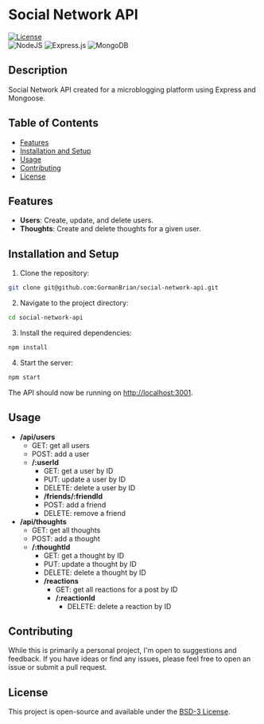 # Social Network API

[![License](https://img.shields.io/badge/License-BSD_3--Clause-blue.svg)](https://opensource.org/licenses/BSD-3-Clause)  
![NodeJS](https://img.shields.io/badge/node.js-6DA55F?style=for-the-badge&logo=node.js&logoColor=white)
![Express.js](https://img.shields.io/badge/express.js-%23404d59.svg?style=for-the-badge&logo=express&logoColor=%2361DAFB)
![MongoDB](https://img.shields.io/badge/MongoDB-%234ea94b.svg?style=for-the-badge&logo=mongodb&logoColor=white)

## Description

Social Network API created for a microblogging platform using Express and Mongoose.

## Table of Contents

- [Features](#features)
- [Installation and Setup](#installation-and-setup)
- [Usage](#usage)
- [Contributing](#contributing)
- [License](#license)

## Features

- **Users**: Create, update, and delete users.
- **Thoughts**: Create and delete thoughts for a given user.

## Installation and Setup

1. Clone the repository:

```bash
git clone git@github.com:GormanBrian/social-network-api.git
```

2. Navigate to the project directory:

```bash
cd social-network-api
```

3. Install the required dependencies:

```bash
npm install
```

4. Start the server:

```bash
npm start
```

The API should now be running on <http://localhost:3001>.

## Usage

- **/api/users**
  - GET: get all users
  - POST: add a user
  - **/:userId**
    - GET: get a user by ID
    - PUT: update a user by ID
    - DELETE: delete a user by ID
    - **/friends/:friendId**
    - POST: add a friend
    - DELETE: remove a friend
- **/api/thoughts**
  - GET: get all thoughts
  - POST: add a thought
  - **/:thoughtId**
    - GET: get a thought by ID
    - PUT: update a thought by ID
    - DELETE: delete a thought by ID
    - **/reactions**
      - GET: get all reactions for a post by ID
      - **/:reactionId**
        - DELETE: delete a reaction by ID

## Contributing

While this is primarily a personal project, I'm open to suggestions and feedback. If you have ideas or find any issues, please feel free to open an issue or submit a pull request.

## License

This project is open-source and available under the [BSD-3 License](https://opensource.org/licenses/BSD-3-Clause).
